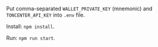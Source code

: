 Put comma-separated `WALLET_PRIVATE_KEY` (mnemonic) and `TONCENTER_API_KEY` into `.env` file.

Install: `npm install`.

Run: `npm run start`.
